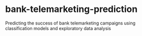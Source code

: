 # bank-telemarketing-prediction
Predicting the success of bank telemarketing campaigns using classification models and exploratory data analysis
